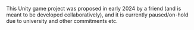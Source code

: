 This Unity game project was proposed in early 2024 by a friend (and is meant to be developed collaboratively), and it is currently paused/on-hold due to university and other commitments etc.
